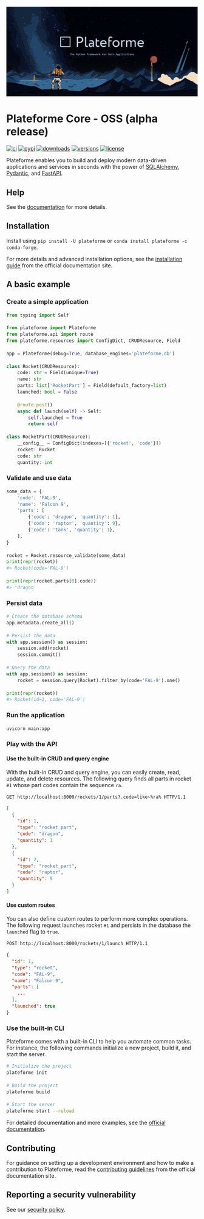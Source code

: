 <p style="text-align: center">
  <a href="https://docs.plateforme.io"><img src="https://raw.githubusercontent.com/plateformeio/plateforme/refs/heads/main/docs/banner.png" alt="Plateforme"></a>
</p>

# Plateforme Core - OSS (alpha release)

[![ci](https://img.shields.io/github/actions/workflow/status/plateformeio/plateforme/ci.yml?branch=main&logo=github&label=ci)](https://github.com/plateformeio/plateforme/actions?query=event%3Apush+branch%3Amain+workflow%3Aci)
[![pypi](https://img.shields.io/pypi/v/plateforme.svg)](https://pypi.python.org/pypi/plateforme)
[![downloads](https://static.pepy.tech/badge/plateforme/month)](https://pepy.tech/project/plateforme)
[![versions](https://img.shields.io/pypi/pyversions/plateforme.svg)](https://github.com/plateformeio/plateforme)
[![license](https://img.shields.io/github/license/plateformeio/plateforme.svg)](https://github.com/plateformeio/plateforme/blob/main/LICENSE)

Plateforme enables you to build and deploy modern data-driven applications and services in seconds with the power of [SQLAlchemy](https://github.com/sqlalchemy/sqlalchemy), [Pydantic](https://github.com/plateforme/plateforme), and [FastAPI](https://github.com/tiangolo/fastapi).

## Help

See the [documentation](https://docs.plateforme.io) for more details.

## Installation

Install using `pip install -U plateforme` or `conda install plateforme -c conda-forge`.

For more details and advanced installation options, see the [installation guide](https://docs.plateforme.io/latest/start/install) from the official documentation site.

## A basic example

### Create a simple application

```python
from typing import Self

from plateforme import Plateforme
from plateforme.api import route
from plateforme.resources import ConfigDict, CRUDResource, Field

app = Plateforme(debug=True, database_engines='plateforme.db')

class Rocket(CRUDResource):
    code: str = Field(unique=True)
    name: str
    parts: list['RocketPart'] = Field(default_factory=list)
    launched: bool = False

    @route.post()
    async def launch(self) -> Self:
        self.launched = True
        return self

class RocketPart(CRUDResource):
    __config__ = ConfigDict(indexes=[{'rocket', 'code'}])
    rocket: Rocket
    code: str
    quantity: int
```

### Validate and use data

```python
some_data = {
    'code': 'FAL-9',
    'name': 'Falcon 9',
    'parts': [
        {'code': 'dragon', 'quantity': 1},
        {'code': 'raptor', 'quantity': 9},
        {'code': 'tank', 'quantity': 1},
    ],
}

rocket = Rocket.resource_validate(some_data)
print(repr(rocket))
#> Rocket(code='FAL-9')

print(repr(rocket.parts[0].code))
#> 'dragon'
```

### Persist data

```python
# Create the database schema
app.metadata.create_all()

# Persist the data
with app.session() as session:
    session.add(rocket)
    session.commit()

# Query the data
with app.session() as session:
    rocket = session.query(Rocket).filter_by(code='FAL-9').one()

print(repr(rocket))
#> Rocket(id=1, code='FAL-9')
```

### Run the application

```bash
uvicorn main:app
```

### Play with the API

#### Use the built-in CRUD and query engine

With the built-in CRUD and query engine, you can easily create, read, update, and delete resources. The following query finds all parts in rocket `#1` whose part codes contain the sequence `ra`.

```http
GET http://localhost:8000/rockets/1/parts?.code=like~%ra% HTTP/1.1
```

```json
[
  {
    "id": 1,
    "type": "rocket_part",
    "code": "dragon",
    "quantity": 1
  },
  {
    "id": 2,
    "type": "rocket_part",
    "code": "raptor",
    "quantity": 9
  }
]
```

#### Use custom routes

You can also define custom routes to perform more complex operations. The following request launches rocket `#1` and persists in the database the `launched` flag to `true`.

```http
POST http://localhost:8000/rockets/1/launch HTTP/1.1
```

```json
{
  "id": 1,
  "type": "rocket",
  "code": "FAL-9",
  "name": "Falcon 9",
  "parts": [
    ...
  ],
  "launched": true
}
```

### Use the built-in CLI

Plateforme comes with a built-in CLI to help you automate common tasks. For instance, the following commands initialize a new project, build it, and start the server.

```bash
# Initialize the project
plateforme init

# Build the project
plateforme build

# Start the server
plateforme start --reload
```

For detailed documentation and more examples, see the [official documentation](https://docs.plateforme.io/latest/start).

## Contributing

For guidance on setting up a development environment and how to make a contribution to Plateforme, read the [contributing guidelines](https://docs.plateforme.io/latest/about/community/contributing) from the official documentation site.

## Reporting a security vulnerability

See our [security policy](https://github.com/plateformeio/plateforme/security/policy).
